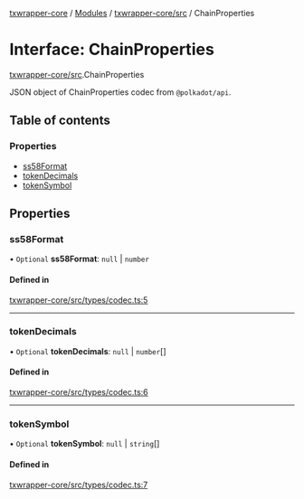 [txwrapper-core](../README.md) / [Modules](../modules.md) / [txwrapper-core/src](../modules/txwrapper_core_src.md) / ChainProperties

# Interface: ChainProperties

[txwrapper-core/src](../modules/txwrapper_core_src.md).ChainProperties

JSON object of ChainProperties codec from `@polkadot/api`.

## Table of contents

### Properties

- [ss58Format](txwrapper_core_src.ChainProperties.md#ss58format)
- [tokenDecimals](txwrapper_core_src.ChainProperties.md#tokendecimals)
- [tokenSymbol](txwrapper_core_src.ChainProperties.md#tokensymbol)

## Properties

### ss58Format

• `Optional` **ss58Format**: ``null`` \| `number`

#### Defined in

[txwrapper-core/src/types/codec.ts:5](https://github.com/paritytech/txwrapper-core/blob/fe8eeb2/packages/txwrapper-core/src/types/codec.ts#L5)

___

### tokenDecimals

• `Optional` **tokenDecimals**: ``null`` \| `number`[]

#### Defined in

[txwrapper-core/src/types/codec.ts:6](https://github.com/paritytech/txwrapper-core/blob/fe8eeb2/packages/txwrapper-core/src/types/codec.ts#L6)

___

### tokenSymbol

• `Optional` **tokenSymbol**: ``null`` \| `string`[]

#### Defined in

[txwrapper-core/src/types/codec.ts:7](https://github.com/paritytech/txwrapper-core/blob/fe8eeb2/packages/txwrapper-core/src/types/codec.ts#L7)
